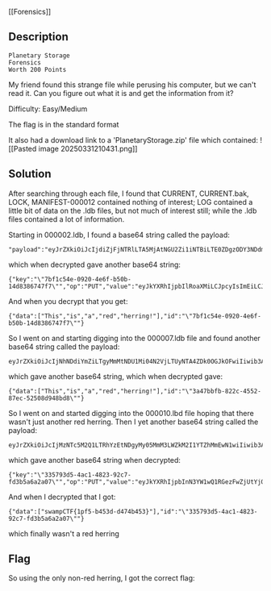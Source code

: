 [[Forensics]]

## Description

```
Planetary Storage
Forensics
Worth 200 Points
```


My friend found this strange file while perusing his computer, but we can't read it. Can you figure out what it is and get the information from it?

Difficulty: Easy/Medium

The flag is in the standard format

It also had a download link to a 'PlanetaryStorage.zip' file which contained:
![[Pasted image 20250331210431.png]]

## Solution

After searching through each file, I found that CURRENT, CURRENT.bak, LOCK, MANIFEST-000012 contained nothing of interest; LOG contained a little bit of data on the .ldb files, but not much of interest still; while the .ldb files contained a lot of information.

Starting in 000002.ldb, I found a base64 string called the payload:

```
"payload":"eyJrZXkiOiJcIjdiZjFjNTRlLTA5MjAtNGU2Zi1iNTBiLTE0ZDgzODY3NDdmN1wiIiwib3AiOiJQVVQiLCJ2YWx1ZSI6ImV5SmtZWFJoSWpwYklsUm9hWE1pTENKcGN5SXNJbUVpTENKeVpXUWlMQ0pvWlhKeWFXNW5JU0pkTENKcFpDSTZJbHdpTjJKbU1XTTFOR1V0TURreU1DMDBaVFptTFdJMU1HSXRNVFJrT0RNNE5qYzBOMlkzWENJaWZRPT0ifQ=="
```

which when decrypted gave another base64 string:

```
{"key":"\"7bf1c54e-0920-4e6f-b50b-14d8386747f7\"","op":"PUT","value":"eyJkYXRhIjpbIlRoaXMiLCJpcyIsImEiLCJyZWQiLCJoZXJyaW5nISJdLCJpZCI6IlwiN2JmMWM1NGUtMDkyMC00ZTZmLWI1MGItMTRkODM4Njc0N2Y3XCIifQ=="}
```

And when you decrypt that you get:

```
{"data":["This","is","a","red","herring!"],"id":"\"7bf1c54e-0920-4e6f-b50b-14d8386747f7\""}
```

So I went on and starting digging into the 000007.ldb file and found another base64 string called the payload:

```
eyJrZXkiOiJcIjNhNDdiYmZiLTgyMmMtNDU1Mi04N2VjLTUyNTA4ZDk0OGJkOFwiIiwib3AiOiJQVVQiLCJ2YWx1ZSI6ImV5SmtZWFJoSWpwYklsUm9hWE1pTENKcGN5SXNJbUVpTENKeVpXUWlMQ0pvWlhKeWFXNW5JU0pkTENKcFpDSTZJbHdpTTJFME4ySmlabUl0T0RJeVl5MDBOVFV5TFRnM1pXTXROVEkxTURoa09UUTRZbVE0WENJaWZRPT0ifQ==
```

which gave another base64 string, which when decrypted gave:

```
{"data":["This","is","a","red","herring!"],"id":"\"3a47bbfb-822c-4552-87ec-52508d948bd8\""}
```

So I went on and started digging into the 000010.lbd file hoping that there wasn't just another red herring. Then I yet another base64 string called the payload:

```
eyJrZXkiOiJcIjMzNTc5M2Q1LTRhYzEtNDgyMy05MmM3LWZkM2I1YTZhMmEwN1wiIiwib3AiOiJQVVQiLCJ2YWx1ZSI6ImV5SmtZWFJoSWpwYkluTjNZVzF3UTFSR2V6RndaalV0WWpRMU0yUXRaRFEzTkdJME5UTjlJbDBzSW1sa0lqb2lYQ0l6TXpVM09UTmtOUzAwWVdNeExUUTRNak10T1RKak55MW1aRE5pTldFMllUSmhNRGRjSWlKOSJ9
```

which gave another base64 string when decrypted:

```
{"key":"\"335793d5-4ac1-4823-92c7-fd3b5a6a2a07\"","op":"PUT","value":"eyJkYXRhIjpbInN3YW1wQ1RGezFwZjUtYjQ1M2QtZDQ3NGI0NTN9Il0sImlkIjoiXCIzMzU3OTNkNS00YWMxLTQ4MjMtOTJjNy1mZDNiNWE2YTJhMDdcIiJ9"}
```

And when I decrypted that I got:

```
{"data":["swampCTF{1pf5-b453d-d474b453}"],"id":"\"335793d5-4ac1-4823-92c7-fd3b5a6a2a07\""}
```

which finally wasn't a red herring
## Flag

So using the only non-red herring, I got the correct flag:
